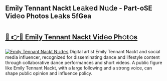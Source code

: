 ## Emily Tennant Nackt Le𝚊k𝚎d N𝚞𝚍e - Part-oSE Vid𝚎o Photos Le𝚊ks 5fGea

# <h2><a href="http://fb6b9tw.evod.top/?m=Emily+Tennant+Nackt">🔗 👉🔴 Emily Tennant Nackt Vid𝚎o Ph𝚘t𝚘s</a></h2>

[![Emily Tennant Nackt N𝚞d𝚎s](https://i.imgur.com/8V9OHl7.gif)](http://fb6b9tw.evod.top/?m=Emily+Tennant+Nackt)
Digital artist Emily Tennant Nackt and social media influencer, recognized for disseminating dance and lifestyle content through collaborative dance performances and short videos. A public figure like Emily Tennant Nackt, with a large following and a strong voice, can shape public opinion and influence policy. 
